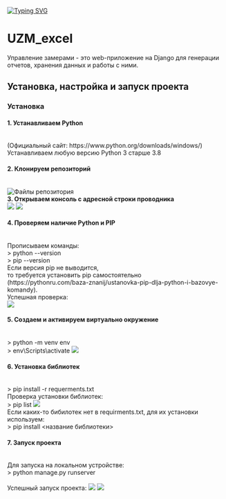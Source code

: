 <!---Пример кода-->
[![Typing SVG](https://readme-typing-svg.herokuapp.com?color=%d9eb0f&lines=Управление+замерами)](https://git.io/typing-svg)
# UZM_excel


Управление замерами - это web-приложение на Django для генерации отчетов, хранения данных и работы с ними.  
<h2> Установка, настройка и запуск проекта </h3>

<h3> Установка </h3>  
<h4><b>1. Устанавливаем Python </b></h4> 
<br/>(Официальный сайт: https://www.python.org/downloads/windows/)    
<br/>Устанавливаем любую версию Python 3 старше 3.8    
<br/>
<h4><b>2. Клонируем репозиторий </b></h4>
<br/>
<image src="https://user-images.githubusercontent.com/79474789/235148752-3631ffa7-706b-413a-9227-e5cbd2853cf2.png" alt="Файлы репозитория">
<br/>
<b>3. Открываем консоль с адресной строки проводника </b>  
<br/>
<image src="https://user-images.githubusercontent.com/79474789/235149056-96bf3d1c-7892-41d2-bd52-6fdaab85b71e.png">
<image src="https://user-images.githubusercontent.com/79474789/235149078-20b69f43-f89b-43fd-8016-4d70562e14f9.png">
<br/>
<h4><b>4. Проверяем наличие Python и PIP </b></h4>
<br/>Прописываем команды:   
<br/>> python --version  
<br/>> pip --version  
<br/>Если версия pip не выводится, 
<br/>то требуется установить pip самостоятельно  
<br/>(https://pythonru.com/baza-znanij/ustanovka-pip-dlja-python-i-bazovye-komandy).  
<br/>Успешная проверка:
<br/>
<image src="https://user-images.githubusercontent.com/79474789/235150465-ba2ebfae-dc96-43f6-ba28-9d07098327a9.png">
<br/>
<h4><b>5. Создаем и активируем виртуально окружение </b>  </h4>
<br/>> python -m venv env   
<br/>> env\Scripts\activate 
<image src="https://user-images.githubusercontent.com/79474789/235152459-60821dd4-c0dd-4dd1-99f0-457258d3c7ad.png">
<br/>
<h4><b>6. Установка библиотек </b>  </h4>
<br/>> pip install -r requerments.txt  
<br/>Проверка установки библиотек:  
<br/>> pip list
<image src="https://user-images.githubusercontent.com/79474789/235153388-dd2b0970-604b-41c9-8c01-6471d642f6d7.png">
<br/>Если каких-то бибилотек нет в requirments.txt, для их установки используем:  
<br/>> pip install <название библиотеки>  
<br/>
<h4><b>7. Запуск проекта </b> </h4> 
<br/>Для запуска на локальном устройстве:  
<br/>> python manage.py runserver   
<br/>
<br/>Успешный запуск проекта:
<image src="https://user-images.githubusercontent.com/79474789/235154129-0846adac-7f23-401d-b8f9-6c953eee95d1.png">
<image src="https://user-images.githubusercontent.com/79474789/235154229-24506897-d013-44ba-ace5-0c20d46363cb.png">

<br/>

